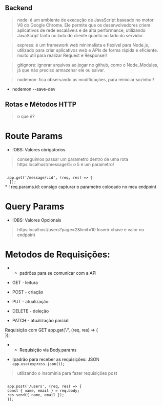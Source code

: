 ## Backend

> node: é um ambiente de execução de JavaScript baseado no motor V8 do Google Chrome. Ele permite que os desenvolvedores criem aplicativos de rede escaláveis e de alta performance, utilizando JavaScript tanto no lado do cliente quanto no lado do servidor.

> express: é um framework web minimalista e flexível para Node.js, utilizado para criar aplicativos web e APIs de forma rápida e eficiente. muito util para realizar Request e Response!!

> gitignore: ignorar arquivos ao jogar no github, como o Node_Modules, já que não preciso armazenar ele ou salvar.

> nodemon: fica observando as modificações, para reiniciar sozinho!!

- nodemon --save-dev

## Rotas e Métodos HTTP

> o que é?

# Route Params

- !OBS: Valores obrigatorios

> conseguimos passar um parametro dentro de uma rota
> https:localhost/message/5: o 5 é um parametro!

<code>
 app.get('/message/:id', (req, res) => {  
  });
</code>
* ! req.params.id: consigo capturar o parametro colocado no meu endpoint

# Query Params

- !OBS: Valores Opcionais

> https:localhost/users?page=2&limit=10
> Inserir chave e valor no endpoint

# Metodos de Requisições:

- - padrões para se comunicar com a API

- GET - leitura
- POST - criação
- PUT - atualização
- DELETE - deleção
- PATCH - atualização parcial

Requisição com GET
app.get('/', (req, res) => {  
});

- - Requisição via Body.params

- !padrão para receber as requisições: JSON
  <code>
  app.use(express.json());
  </code>

> utilizando o insominia para fazer requisições post

 <code>
 app.post('/users', (req, res) => {
 const { name, email } = req.body;
 res.send({ name, email });
 });
</code>
